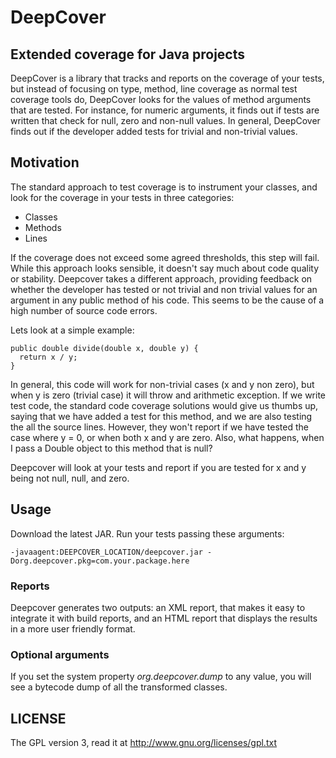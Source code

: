 # DeepCover 
## Extended coverage for Java projects

DeepCover is a library that tracks and reports on the coverage of your tests, but instead of focusing on type, method, line coverage as normal test coverage tools do, DeepCover looks for the values
of method arguments that are tested. For instance, for numeric arguments, it finds out if tests are written that check for null, zero and non-null values. In general, DeepCover finds out if the developer
added tests for trivial and non-trivial values. 

## Motivation

The standard approach to test coverage is to instrument your classes, and look for the coverage in your tests in three categories:
* Classes
* Methods
* Lines

If the coverage does not exceed some agreed thresholds, this step will fail. 
While this approach looks sensible, it doesn't say much
about code quality or stability. Deepcover takes a different approach, providing feedback on whether the developer has tested
or not trivial and non trivial values for an argument in any public method of his code. This seems to be the cause of a high
number of source code errors. 

Lets look at a simple example:

```
public double divide(double x, double y) {
  return x / y;
}
```

In general, this code will work for non-trivial cases (x and y non zero), but when y is zero (trivial case) 
it will throw and arithmetic exception. If we write test code, the standard code coverage solutions would give us
thumbs up, saying that we have added a test for this method, and we are also testing the all the source lines. However,
they won't report if we have tested the case where y = 0, or when both x and y are zero. Also, what happens, when I pass
a Double object to this method that is null?

Deepcover will look at your tests and report if you are tested for x and y being not null, null, and zero. 


## Usage
Download the latest JAR. Run your tests passing these arguments:
```
-javaagent:DEEPCOVER_LOCATION/deepcover.jar -Dorg.deepcover.pkg=com.your.package.here
```

### Reports
Deepcover generates two outputs: an XML report, that makes it easy to integrate it with build reports, and an HTML report 
that displays the results in a more user friendly format.

### Optional arguments

If you set the system property *org.deepcover.dump* to any value, you will see a bytecode dump of all the transformed classes.

## LICENSE

The GPL version 3, read it at http://www.gnu.org/licenses/gpl.txt



